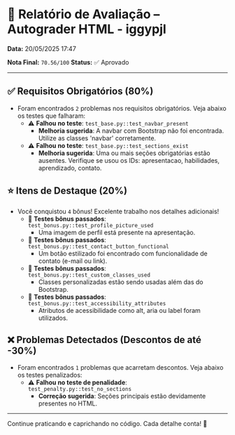 # 🧪 Relatório de Avaliação – Autograder HTML - iggypjl

**Data:** 20/05/2025 17:47

**Nota Final:** `70.56/100`
**Status:** ✅ Aprovado

---
## ✅ Requisitos Obrigatórios (80%)
- Foram encontrados `2` problemas nos requisitos obrigatórios. Veja abaixo os testes que falharam:
  - ⚠️ **Falhou no teste**: `test_base.py::test_navbar_present`
    - **Melhoria sugerida**: A navbar com Bootstrap não foi encontrada. Utilize as classes 'navbar' corretamente.
  - ⚠️ **Falhou no teste**: `test_base.py::test_sections_exist`
    - **Melhoria sugerida**: Uma ou mais seções obrigatórias estão ausentes. Verifique se usou os IDs: apresentacao, habilidades, aprendizado, contato.

## ⭐ Itens de Destaque (20%)
- Você conquistou `4` bônus! Excelente trabalho nos detalhes adicionais!
  - 🌟 **Testes bônus passados**: `test_bonus.py::test_profile_picture_used`
    - Uma imagem de perfil está presente na apresentação.
  - 🌟 **Testes bônus passados**: `test_bonus.py::test_contact_button_functional`
    - Um botão estilizado foi encontrado com funcionalidade de contato (e-mail ou link).
  - 🌟 **Testes bônus passados**: `test_bonus.py::test_custom_classes_used`
    - Classes personalizadas estão sendo usadas além das do Bootstrap.
  - 🌟 **Testes bônus passados**: `test_bonus.py::test_accessibility_attributes`
    - Atributos de acessibilidade como alt, aria ou label foram utilizados.

## ❌ Problemas Detectados (Descontos de até -30%)
- Foram encontrados `1` problemas que acarretam descontos. Veja abaixo os testes penalizados:
  - ⚠️ **Falhou no teste de penalidade**: `test_penalty.py::test_no_sections`
    - **Correção sugerida**: Seções principais estão devidamente presentes no HTML.

---
Continue praticando e caprichando no código. Cada detalhe conta! 💪
